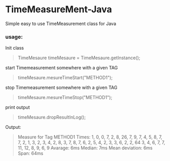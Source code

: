 # TimeMeasureMent-Java
Simple easy to use TimeMeasurement class for Java

### usage:
Init class
> TimeMesaure timeMesaure = TimeMesaure.getInstance();

start Timemeasurement somewhere with a given TAG
> timeMesaure.mesureTimeStart("METHOD1");

stop Timemeasurement somewhere with a given TAG
> timeMesaure.mesureTimeStop("METHOD1");

print output 
> timeMesaure.dropResultInLog();

Output:
> Measure for Tag METHOD1
>      Times: 1, 0, 0, 7, 2, 8, 26, 7, 9, 7, 4, 5, 8, 7, 7, 2, 1, 3, 2, 3, 4, 2, 8, 3, 7, 8, 7, 6, 2, 5, 4, 2, 3, 3, 6, 2, 2, 64
>      3, 4, 6, 7, 7, 11, 12, 8, 9, 6, 9
>      Avarage: 6ms
>      Median: 7ms
>      Mean deviation: 6ms
>      Span: 64ms
